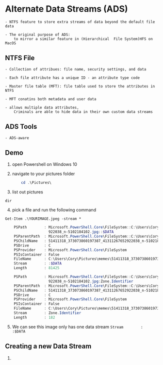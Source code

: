 # Alternate Data Streams (ADS)

    - NTFS feature to store extra streams of data beyond the default file data

    - The original purpose of ADS:
        to mirror a similar feature in (Hierarchical  File System)HFS on MacOS

## NTFS File

    - Collection of attribues: file name, security settings, and data

    - Each file attribute has a unique ID - an attribute type code

    - Master file table (MFT): file table used to store the attributes in NTFS

    - MFT conatins both metadata and user data

    - allows multiple data attributes,
        Criminals are able to hide data in their own custom data streams

## ADS Tools

    - ADS-aware


## Demo

1. open Powershell on Windows 10

2. navigate to your pictures folder

    ```PowerShell
        cd .\Pictures\
    ```

3. list out pictures

`dir`

4. pick a file and run the following command

`Get-Item .\YOURIMAGE.jpeg -stream *`


```Powershell
    PSPath        : Microsoft.PowerShell.Core\FileSystem::C:\Users\Cory\Pictures\memes\51411318_373073860197387_41311267652
                    922038_n-5102184102.jpg::$DATA
    PSParentPath  : Microsoft.PowerShell.Core\FileSystem::C:\Users\Cory\Pictures\memes
    PSChildName   : 51411318_373073860197387_41311267652922038_n-5102184102.jpg::$DATA
    PSDrive       : C
    PSProvider    : Microsoft.PowerShell.Core\FileSystem
    PSIsContainer : False
    FileName      : C:\Users\Cory\Pictures\memes\51411318_373073860197387_41311267652922038_n-5102184102.jpg
    Stream        : :$DATA
    Length        : 81425

    PSPath        : Microsoft.PowerShell.Core\FileSystem::C:\Users\Cory\Pictures\memes\51411318_373073860197387_41311267652
                    922038_n-5102184102.jpg:Zone.Identifier
    PSParentPath  : Microsoft.PowerShell.Core\FileSystem::C:\Users\Cory\Pictures\memes
    PSChildName   : 51411318_373073860197387_41311267652922038_n-5102184102.jpg:Zone.Identifier
    PSDrive       : C
    PSProvider    : Microsoft.PowerShell.Core\FileSystem
    PSIsContainer : False
    FileName      : C:\Users\Cory\Pictures\memes\51411318_373073860197387_41311267652922038_n-5102184102.jpg
    Stream        : Zone.Identifier
    Length        : 182
```

5. We can see this image only has one data stream `Stream        : :$DATA`


## Creating a new Data Stream

1. 